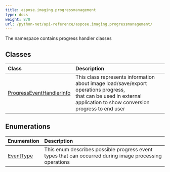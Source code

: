 ```yaml
---
title: aspose.imaging.progressmanagement
type: docs
weight: 870
url: /python-net/api-reference/aspose.imaging.progressmanagement/
---
```



The namespace contains progress handler classes

## **Classes**
|**Class**|**Description**|
| :- | :- |
|[ProgressEventHandlerInfo](/imaging/python-net/api-reference/aspose.imaging.progressmanagement/progresseventhandlerinfo/)|This class represents information about image load/save/export operations progress,<br/>            that can be used in external application to show conversion progress to end user|
## **Enumerations**
|**Enumeration**|**Description**|
| :- | :- |
|[EventType](/imaging/python-net/api-reference/aspose.imaging.progressmanagement/eventtype/)|This enum describes possible progress event types that can occurred during image processing operations|

